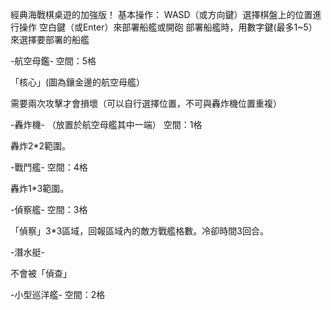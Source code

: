 經典海戰棋桌遊的加強版！
基本操作：
WASD（或方向鍵）選擇棋盤上的位置進行操作
空白鍵（或Enter）來部署船艦或開砲
部署船艦時，用數字鍵(最多1~5）來選擇要部署的船艦

-航空母鑑-
空間：5格

「核心」(圖為鑲金邊的航空母艦）

需要兩次攻擊才會損壞（可以自行選擇位置，不可與轟炸機位置重複）

-轟炸機-
（放置於航空母艦其中一端）
空間：1格

轟炸2*2範圍。

-戰鬥艦-
空間：4格

轟炸1*3範圍。

-偵察艦-
空間：3格

「偵察」3*3區域，回報區域內的敵方戰艦格數。冷卻時間3回合。

-潛水艇-

不會被「偵查」

-小型巡洋艦-
空間：2格

 
